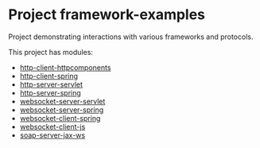 # Project framework-examples
Project demonstrating interactions with various frameworks and protocols.

This project has modules: 
* [http-client-httpcomponents](http-client-httpcomponents/README.md#http-client-httpcomponents)
* [http-client-spring](http-client-spring/README.md#http-client-spring)
* [http-server-servlet](http-server-servlet/README.md#http-server-servlet)
* [http-server-spring](http-server-spring/README.md#http-server-spring)
* [websocket-server-servlet](websocket-server-servlet/README.md#websocket-server-servlet)
* [websocket-server-spring](websocket-server-spring/README.md#websocket-server-spring)
* [websocket-client-spring](websocket-client-spring/README.md#websocket-client-spring)
* [websocket-client-js](websocket-client-js/README.md#websocket-client-js)
* [soap-server-jax-ws](soap-server-jax-ws/README.md#soap-server-jax-ws)